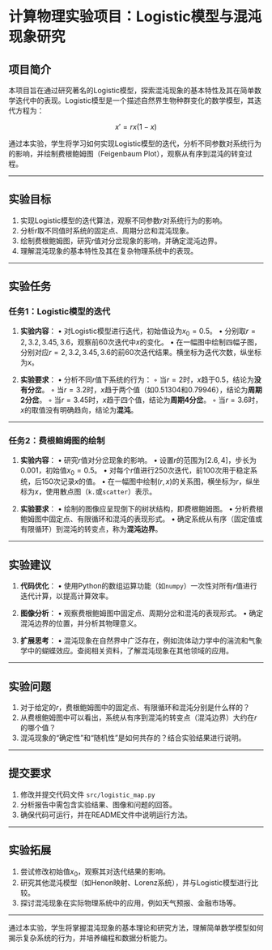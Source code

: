 # 计算物理实验项目：Logistic模型与混沌现象研究

## 项目简介
本项目旨在通过研究著名的Logistic模型，探索混沌现象的基本特性及其在简单数学迭代中的表现。Logistic模型是一个描述自然界生物种群变化的数学模型，其迭代方程为：

$$
x' = rx(1-x)
$$

通过本实验，学生将学习如何实现Logistic模型的迭代，分析不同参数对系统行为的影响，并绘制费根鲍姆图（Feigenbaum Plot），观察从有序到混沌的转变过程。

---

## 实验目标
1. 实现Logistic模型的迭代算法，观察不同参数$r$对系统行为的影响。
2. 分析$r$取不同值时系统的固定点、周期分岔和混沌现象。
3. 绘制费根鲍姆图，研究$r$值对分岔现象的影响，并确定混沌边界。
4. 理解混沌现象的基本特性及其在复杂物理系统中的表现。

---

## 实验任务

### 任务1：Logistic模型的迭代
1. **实验内容**：
   • 对Logistic模型进行迭代，初始值设为$x_0 = 0.5$。
   • 分别取$r=2, 3.2, 3.45, 3.6$，观察前60次迭代中$x$的变化。
   • 在一幅图中绘制四幅子图，分别对应$r=2, 3.2, 3.45, 3.6$的前60次迭代结果。横坐标为迭代次数，纵坐标为$x$。

2. **实验要求**：
   • 分析不同$r$值下系统的行为：
     ◦ 当$r=2$时，$x$趋于0.5，结论为**没有分岔**。
     ◦ 当$r=3.2$时，$x$趋于两个值（如0.51304和0.79946），结论为**周期2分岔**。
     ◦ 当$r=3.45$时，$x$趋于四个值，结论为**周期4分岔**。
     ◦ 当$r=3.6$时，$x$的取值没有明确趋向，结论为**混沌**。

---

### 任务2：费根鲍姆图的绘制
1. **实验内容**：
   • 研究$r$值对分岔现象的影响。
   • 设置$r$的范围为$[2.6, 4]$，步长为$0.001$，初始值$x_0=0.5$。
   • 对每个$r$值进行250次迭代，前100次用于稳定系统，后150次记录$x$的值。
   • 在一幅图中绘制$(r, x)$的关系图，横坐标为$r$，纵坐标为$x$，使用散点图（`k.`或`scatter`）表示。

2. **实验要求**：
   • 绘制的图像应呈现倒下的树状结构，即费根鲍姆图。
   • 分析费根鲍姆图中固定点、有限循环和混沌的表现形式。
   • 确定系统从有序（固定值或有限循环）到混沌的转变点，称为**混沌边界**。

---

## 实验建议
1. **代码优化**：
   • 使用Python的数组运算功能（如`numpy`）一次性对所有$r$值进行迭代计算，以提高计算效率。
   
2. **图像分析**：
   • 观察费根鲍姆图中固定点、周期分岔和混沌的表现形式。
   • 确定混沌边界的位置，并分析其物理意义。

3. **扩展思考**：
   • 混沌现象在自然界中广泛存在，例如流体动力学中的湍流和气象学中的蝴蝶效应。查阅相关资料，了解混沌现象在其他领域的应用。

---

## 实验问题
1. 对于给定的$r$，费根鲍姆图中的固定点、有限循环和混沌分别是什么样的？
2. 从费根鲍姆图中可以看出，系统从有序到混沌的转变点（混沌边界）大约在$r$的哪个值？
3. 混沌现象的“确定性”和“随机性”是如何共存的？结合实验结果进行说明。

---

## 提交要求
1. 修改并提交代码文件 `src/logistic_map.py`
3. 分析报告中需包含实验结果、图像和问题的回答。
4. 确保代码可运行，并在README文件中说明运行方法。

---

## 实验拓展
1. 尝试修改初始值$x_0$，观察其对迭代结果的影响。
2. 研究其他混沌模型（如Henon映射、Lorenz系统），并与Logistic模型进行比较。
3. 探讨混沌现象在实际物理系统中的应用，例如天气预报、金融市场等。

---

通过本实验，学生将掌握混沌现象的基本理论和研究方法，理解简单数学模型如何揭示复杂系统的行为，并培养编程和数据分析能力。